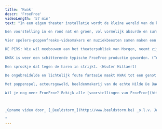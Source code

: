```yaml
---
title: 'Kwak'
descr: 'FroeFroe'
videoLength: '57 min'
text: "In een eigen theater installatie wordt de kleine wereld van de kikkerprins een fijn bubbelend bellen en waterparadijs.

Een voorstelling in en rond nat en groen, vol vormelijk absurde en surrealistische elementen.  De inzet is alom bekend. Vooringenomenheid is de boodschap. Een spetterende groenige versie van DE KIKKERKONING.

Vier spelers-poppenfreaks-videomakers en muziekbeesten samen maken een keiharde maar o zo, poëtische versie van dit sprookje.  Speels en ondeugend maar vooral heel fijn om mee te maken, zo samen met onze voeten onder water...

DE PERS: Wie wil meebouwen aan het theaterpubliek van Morgen, neemt zijn kinderen hier mee naartoe. (Evelyne Coussens)

KWAK is weer een schitterende typische FroeFroe productie geworden. (Tuur Devens)

Een sprookje dat tegen de haren in strijkt. (Wouter Hillaert)

De ongebreidelde en lichtelijk foute fantasie maakt KWAK tot een genot voor jong en oud. (Liv Laveyne)

Met poppenspel, acteursgeweld, beeldenmakerij van de echte Hilde De Baerdemaeker, de lange Gert Dupont, met livemuziek en spel van de virtuoze Martine de Kok, video en soundscapes van Andy Giebens en Elke Verachtert onder begeleiding van Marc Maillard. Decor, kostuum, props en poppen van het gigantische FroeFroe atelier met vooral Ina Peeters, Gert Dupont, Bruno Smeyers, Roos Janssens, Krisje Scheurweghs, Jo Swinnen, Jan, Patrick en Marc Maillard e.a. Met de hulp van de stagiaires; Hanne Duys, Caroline Wardenier, Jana Elslander en Lien Baeyens.

Wil je nog meer FroeFroe? Bekijk alle [voorstellingen van FroeFroe](https://vimeopro.com/janbosteels/theater-froe-froe)

‍

_Opname video door_ [_Beeldstorm_](http://www.beeldstorm.be) _o.l.v. Jan Bosteels_  

‍"
---
```

